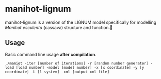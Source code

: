 # manihot-lignum

manihot-lignum is a version of the LIGNUM model specifically for modelling *Manihot esculenta* (cassava) structure and function.:seedling:

## Usage

Basic command line usage **after compilation**.

`./maniot -iter [number of iterations] -r [random number generator] -load [load number] -model [model number] -x [x coordinate] -y [y coordinate] -L [l-system] -xml [output xml file]`
